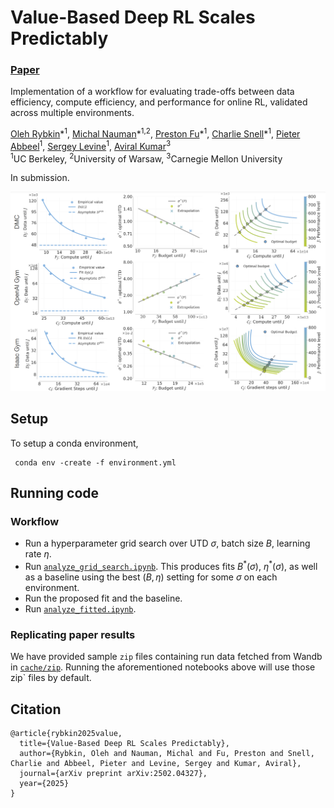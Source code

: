 # Value-Based Deep RL Scales Predictably
### [Paper](https://arxiv.org/pdf/2502.04327)
Implementation of a workflow for evaluating trade-offs between data efficiency,
compute efficiency, and performance for online RL, validated across multiple
environments.

 [Oleh Rybkin](https://people.eecs.berkeley.edu/~oleh/)\*<sup>1</sup>,
 [Michal Nauman](https://scholar.google.com/citations?user=GnEVRtQAAAAJ&hl=en)\*<sup>1,2</sup>,
 [Preston Fu](https://prestonfu.com/)\*<sup>1</sup>,
 [Charlie Snell](https://sea-snell.github.io/)\*<sup>1</sup>,
 [Pieter Abbeel](https://people.eecs.berkeley.edu/~pabbeel/)<sup>1</sup>,
 [Sergey Levine](https://people.eecs.berkeley.edu/~svlevine/)<sup>1</sup>,
 [Aviral Kumar](https://aviralkumar2907.github.io/)<sup>3</sup> <br>
 <sup>1</sup>UC Berkeley, <sup>2</sup>University of Warsaw, <sup>3</sup>Carnegie Mellon University

In submission.


<img src='assets/scaling.png'/>

## Setup

To setup a conda environment,
```
 conda env -create -f environment.yml
```

## Running code

### Workflow
* Run a hyperparameter grid search over UTD $\sigma$, batch size $B$, learning rate $\eta$.
* Run [`analyze_grid_search.ipynb`](analyze_grid_search.ipynb). This produces fits 
  $B^* (\sigma)$, $\eta^* (\sigma)$, as well as a baseline using the best $(B, \eta)$ 
  setting for some $\sigma$ on each environment.
* Run the proposed fit and the baseline.
* Run [`analyze_fitted.ipynb`](analyze_fitted.ipynb).

### Replicating paper results
We have provided sample `zip` files containing run data fetched from Wandb in 
[`cache/zip`](cache/zip). Running the aforementioned notebooks above will use those 
zip` files by default.

## Citation
```
@article{rybkin2025value,
  title={Value-Based Deep RL Scales Predictably},
  author={Rybkin, Oleh and Nauman, Michal and Fu, Preston and Snell, Charlie and Abbeel, Pieter and Levine, Sergey and Kumar, Aviral},
  journal={arXiv preprint arXiv:2502.04327},
  year={2025}
}
```